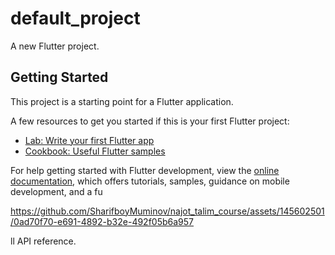 # default_project

A new Flutter project.

## Getting Started

This project is a starting point for a Flutter application.

A few resources to get you started if this is your first Flutter project:

- [Lab: Write your first Flutter app](https://docs.flutter.dev/get-started/codelab)
- [Cookbook: Useful Flutter samples](https://docs.flutter.dev/cookbook)

For help getting started with Flutter development, view the
[online documentation](https://docs.flutter.dev/), which offers tutorials,
samples, guidance on mobile development, and a fu

https://github.com/SharifboyMuminov/najot_talim_course/assets/145602501/0ad70f70-e691-4892-b32e-492f05b6a957

ll API reference.
